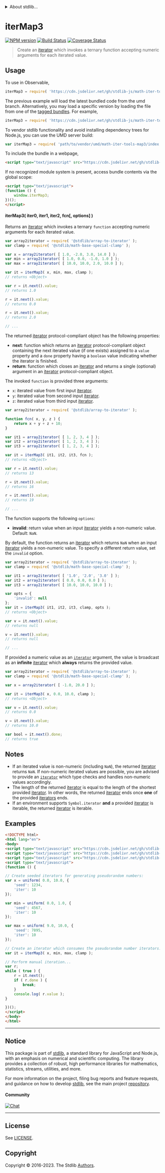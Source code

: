 <!--

@license Apache-2.0

Copyright (c) 2020 The Stdlib Authors.

Licensed under the Apache License, Version 2.0 (the "License");
you may not use this file except in compliance with the License.
You may obtain a copy of the License at

   http://www.apache.org/licenses/LICENSE-2.0

Unless required by applicable law or agreed to in writing, software
distributed under the License is distributed on an "AS IS" BASIS,
WITHOUT WARRANTIES OR CONDITIONS OF ANY KIND, either express or implied.
See the License for the specific language governing permissions and
limitations under the License.

-->


<details>
  <summary>
    About stdlib...
  </summary>
  <p>We believe in a future in which the web is a preferred environment for numerical computation. To help realize this future, we've built stdlib. stdlib is a standard library, with an emphasis on numerical and scientific computation, written in JavaScript (and C) for execution in browsers and in Node.js.</p>
  <p>The library is fully decomposable, being architected in such a way that you can swap out and mix and match APIs and functionality to cater to your exact preferences and use cases.</p>
  <p>When you use stdlib, you can be absolutely certain that you are using the most thorough, rigorous, well-written, studied, documented, tested, measured, and high-quality code out there.</p>
  <p>To join us in bringing numerical computing to the web, get started by checking us out on <a href="https://github.com/stdlib-js/stdlib">GitHub</a>, and please consider <a href="https://opencollective.com/stdlib">financially supporting stdlib</a>. We greatly appreciate your continued support!</p>
</details>

# iterMap3

[![NPM version][npm-image]][npm-url] [![Build Status][test-image]][test-url] [![Coverage Status][coverage-image]][coverage-url] <!-- [![dependencies][dependencies-image]][dependencies-url] -->

> Create an [iterator][mdn-iterator-protocol] which invokes a ternary function accepting numeric arguments for each iterated value.

<!-- Section to include introductory text. Make sure to keep an empty line after the intro `section` element and another before the `/section` close. -->

<section class="intro">

</section>

<!-- /.intro -->

<!-- Package usage documentation. -->



<section class="usage">

## Usage

To use in Observable,

```javascript
iterMap3 = require( 'https://cdn.jsdelivr.net/gh/stdlib-js/math-iter-tools-map3@umd/browser.js' )
```
The previous example will load the latest bundled code from the umd branch. Alternatively, you may load a specific version by loading the file from one of the [tagged bundles](https://github.com/stdlib-js/math-iter-tools-map3/tags). For example,

```javascript
iterMap3 = require( 'https://cdn.jsdelivr.net/gh/stdlib-js/math-iter-tools-map3@v0.1.1-umd/browser.js' )
```

To vendor stdlib functionality and avoid installing dependency trees for Node.js, you can use the UMD server build:

```javascript
var iterMap3 = require( 'path/to/vendor/umd/math-iter-tools-map3/index.js' )
```

To include the bundle in a webpage,

```html
<script type="text/javascript" src="https://cdn.jsdelivr.net/gh/stdlib-js/math-iter-tools-map3@umd/browser.js"></script>
```

If no recognized module system is present, access bundle contents via the global scope:

```html
<script type="text/javascript">
(function () {
    window.iterMap3;
})();
</script>
```

#### iterMap3( iter0, iter1, iter2, fcn\[, options] )

Returns an [iterator][mdn-iterator-protocol] which invokes a ternary `function` accepting numeric arguments for each iterated value.

```javascript
var array2iterator = require( '@stdlib/array-to-iterator' );
var clamp = require( '@stdlib/math-base-special-clamp' );

var x = array2iterator( [ 1.0, -2.0, 3.0, 14.0 ] );
var min = array2iterator( [ 1.0, 0.0, -1.0, 1.0 ] );
var max = array2iterator( [ 10.0, 10.0, 2.0, 10.0 ] );

var it = iterMap3( x, min, max, clamp );
// returns <Object>

var r = it.next().value;
// returns 1.0

r = it.next().value;
// returns 0.0

r = it.next().value;
// returns 2.0

// ...
```

The returned [iterator][mdn-iterator-protocol] protocol-compliant object has the following properties:

-   **next**: function which returns an [iterator][mdn-iterator-protocol] protocol-compliant object containing the next iterated value (if one exists) assigned to a `value` property and a `done` property having a `boolean` value indicating whether the iterator is finished.
-   **return**: function which closes an [iterator][mdn-iterator-protocol] and returns a single (optional) argument in an [iterator][mdn-iterator-protocol] protocol-compliant object.

The invoked `function` is provided three arguments:

-   `x`: iterated value from first input [iterator][mdn-iterator-protocol].
-   `y`: iterated value from second input [iterator][mdn-iterator-protocol].
-   `z`: iterated value from third input [iterator][mdn-iterator-protocol].

```javascript
var array2iterator = require( '@stdlib/array-to-iterator' );

function fcn( x, y, z ) {
    return x + y + z + 10;
}

var it1 = array2iterator( [ 1, 2, 3, 4 ] );
var it2 = array2iterator( [ 1, 2, 3, 4 ] );
var it3 = array2iterator( [ 1, 2, 3, 4 ] );

var it = iterMap3( it1, it2, it3, fcn );
// returns <Object>

var r = it.next().value;
// returns 13

r = it.next().value;
// returns 16

r = it.next().value;
// returns 19

// ...
```

The function supports the following `options`:

-   **invalid**: return value when an input [iterator][mdn-iterator-protocol] yields a non-numeric value. Default: `NaN`.

By default, the function returns an [iterator][mdn-iterator-protocol] which returns `NaN` when an input [iterator][mdn-iterator-protocol] yields a non-numeric value. To specify a different return value, set the `invalid` option.

```javascript
var array2iterator = require( '@stdlib/array-to-iterator' );
var clamp = require( '@stdlib/math-base-special-clamp' );

var it1 = array2iterator( [ '1.0', '2.0', '3.0' ] );
var it2 = array2iterator( [ 0.0, 0.0, 0.0 ] );
var it3 = array2iterator( [ 10.0, 10.0, 10.0 ] );

var opts = {
    'invalid': null
};
var it = iterMap3( it1, it2, it3, clamp, opts );
// returns <Object>

var v = it.next().value;
// returns null

v = it.next().value;
// returns null

// ...
```

If provided a numeric value as an [`iterator`][mdn-iterator-protocol] argument, the value is broadcast as an **infinite** [iterator][mdn-iterator-protocol] which **always** returns the provided value.

```javascript
var array2iterator = require( '@stdlib/array-to-iterator' );
var clamp = require( '@stdlib/math-base-special-clamp' );

var x = array2iterator( [ -1.0, 20.0 ] );

var it = iterMap3( x, 0.0, 10.0, clamp );
// returns <Object>

var v = it.next().value;
// returns 0.0

v = it.next().value;
// returns 10.0

var bool = it.next().done;
// returns true
```

</section>

<!-- /.usage -->

<!-- Package usage notes. Make sure to keep an empty line after the `section` element and another before the `/section` close. -->

<section class="notes">

## Notes

-   If an iterated value is non-numeric (including `NaN`), the returned [iterator][mdn-iterator-protocol] returns `NaN`. If non-numeric iterated values are possible, you are advised to provide an [`iterator`][mdn-iterator-protocol] which type checks and handles non-numeric values accordingly.
-   The length of the returned [iterator][mdn-iterator-protocol] is equal to the length of the shortest provided [iterator][mdn-iterator-protocol]. In other words, the returned [iterator][mdn-iterator-protocol] ends once **one** of the provided [iterators][mdn-iterator-protocol] ends.
-   If an environment supports `Symbol.iterator` **and** a provided [iterator][mdn-iterator-protocol] is iterable, the returned [iterator][mdn-iterator-protocol] is iterable.

</section>

<!-- /.notes -->

<!-- Package usage examples. -->

<section class="examples">

## Examples

<!-- eslint no-undef: "error" -->

```html
<!DOCTYPE html>
<html lang="en">
<body>
<script type="text/javascript" src="https://cdn.jsdelivr.net/gh/stdlib-js/random-iter-uniform@umd/browser.js"></script>
<script type="text/javascript" src="https://cdn.jsdelivr.net/gh/stdlib-js/math-base-special-clamp@umd/browser.js"></script>
<script type="text/javascript" src="https://cdn.jsdelivr.net/gh/stdlib-js/math-iter-tools-map3@umd/browser.js"></script>
<script type="text/javascript">
(function () {

// Create seeded iterators for generating pseudorandom numbers:
var x = uniform( 0.0, 10.0, {
    'seed': 1234,
    'iter': 10
});

var min = uniform( 0.0, 1.0, {
    'seed': 4567,
    'iter': 10
});

var max = uniform( 9.0, 10.0, {
    'seed': 7895,
    'iter': 10
});

// Create an iterator which consumes the pseudorandom number iterators:
var it = iterMap3( x, min, max, clamp );

// Perform manual iteration...
var r;
while ( true ) {
    r = it.next();
    if ( r.done ) {
        break;
    }
    console.log( r.value );
}

})();
</script>
</body>
</html>
```

</section>

<!-- /.examples -->

<!-- Section to include cited references. If references are included, add a horizontal rule *before* the section. Make sure to keep an empty line after the `section` element and another before the `/section` close. -->

<section class="references">

</section>

<!-- /.references -->

<!-- Section for related `stdlib` packages. Do not manually edit this section, as it is automatically populated. -->

<section class="related">

</section>

<!-- /.related -->

<!-- Section for all links. Make sure to keep an empty line after the `section` element and another before the `/section` close. -->


<section class="main-repo" >

* * *

## Notice

This package is part of [stdlib][stdlib], a standard library for JavaScript and Node.js, with an emphasis on numerical and scientific computing. The library provides a collection of robust, high performance libraries for mathematics, statistics, streams, utilities, and more.

For more information on the project, filing bug reports and feature requests, and guidance on how to develop [stdlib][stdlib], see the main project [repository][stdlib].

#### Community

[![Chat][chat-image]][chat-url]

---

## License

See [LICENSE][stdlib-license].


## Copyright

Copyright &copy; 2016-2023. The Stdlib [Authors][stdlib-authors].

</section>

<!-- /.stdlib -->

<!-- Section for all links. Make sure to keep an empty line after the `section` element and another before the `/section` close. -->

<section class="links">

[npm-image]: http://img.shields.io/npm/v/@stdlib/math-iter-tools-map3.svg
[npm-url]: https://npmjs.org/package/@stdlib/math-iter-tools-map3

[test-image]: https://github.com/stdlib-js/math-iter-tools-map3/actions/workflows/test.yml/badge.svg?branch=v0.1.1
[test-url]: https://github.com/stdlib-js/math-iter-tools-map3/actions/workflows/test.yml?query=branch:v0.1.1

[coverage-image]: https://img.shields.io/codecov/c/github/stdlib-js/math-iter-tools-map3/main.svg
[coverage-url]: https://codecov.io/github/stdlib-js/math-iter-tools-map3?branch=main

<!--

[dependencies-image]: https://img.shields.io/david/stdlib-js/math-iter-tools-map3.svg
[dependencies-url]: https://david-dm.org/stdlib-js/math-iter-tools-map3/main

-->

[chat-image]: https://img.shields.io/gitter/room/stdlib-js/stdlib.svg
[chat-url]: https://app.gitter.im/#/room/#stdlib-js_stdlib:gitter.im

[stdlib]: https://github.com/stdlib-js/stdlib

[stdlib-authors]: https://github.com/stdlib-js/stdlib/graphs/contributors

[umd]: https://github.com/umdjs/umd
[es-module]: https://developer.mozilla.org/en-US/docs/Web/JavaScript/Guide/Modules

[deno-url]: https://github.com/stdlib-js/math-iter-tools-map3/tree/deno
[umd-url]: https://github.com/stdlib-js/math-iter-tools-map3/tree/umd
[esm-url]: https://github.com/stdlib-js/math-iter-tools-map3/tree/esm
[branches-url]: https://github.com/stdlib-js/math-iter-tools-map3/blob/main/branches.md

[stdlib-license]: https://raw.githubusercontent.com/stdlib-js/math-iter-tools-map3/main/LICENSE

[mdn-iterator-protocol]: https://developer.mozilla.org/en-US/docs/Web/JavaScript/Reference/Iteration_protocols#The_iterator_protocol

</section>

<!-- /.links -->
